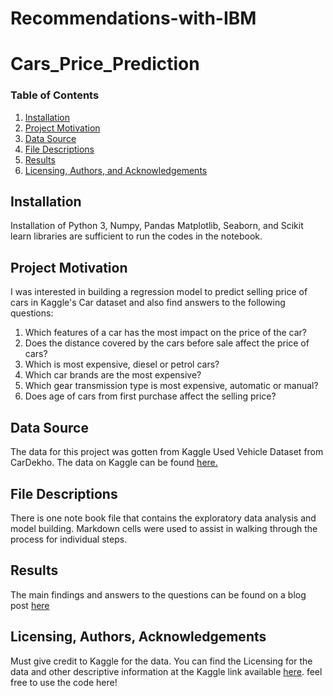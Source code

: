 # Recommendations-with-IBM


# Cars_Price_Prediction


### Table of Contents
1. [Installation](#installation)
2. [Project Motivation](#motivation)
3. [Data Source](#source)
4. [File Descriptions](#files)
5. [Results](#results)
6. [Licensing, Authors, and Acknowledgements](#licensing)

## Installation <a name="installation"></a>
Installation of Python 3, Numpy, Pandas Matplotlib, Seaborn, and Scikit learn libraries are sufficient to run the codes in the notebook. 

## Project Motivation <a name="motivation"></a>
I was interested in building a regression model to predict selling price of cars in Kaggle's Car dataset and also find answers to the following questions:
1. Which features of a car has the most impact on the price of the car?
2. Does the distance covered by the cars before sale affect the price of cars?
3. Which is most expensive, diesel or petrol cars?
4. Which car brands are the most expensive?
5. Which gear transmission type is most expensive, automatic or manual?
5. Does age of cars from first purchase affect the selling price?

## Data Source <a name="source"></a>
The data for this project was gotten from Kaggle Used Vehicle Dataset from CarDekho. The data on Kaggle can be found [here.](https://www.kaggle.com/nehalbirla/vehicle-dataset-from-cardekho?select=car+data.csv)

## File Descriptions <a name="files"></a>
There is one note book file that contains the exploratory data analysis and model building. Markdown cells were used to assist in walking through the process for individual steps.

## Results <a name="results"></a>
The main findings and answers to the questions can be found on a blog post [here](https://uforodavid.medium.com/this-analysis-will-make-you-better-informed-for-your-next-car-purchase-3bdc147c7eec)

## Licensing, Authors, Acknowledgements <a name="licensing"></a>
Must give credit to Kaggle for the data. You can find the Licensing for the data and other descriptive information at the Kaggle link available [here](https://www.kaggle.com/nehalbirla/vehicle-dataset-from-cardekho?select=car+data.csv). feel free to use the code here!
